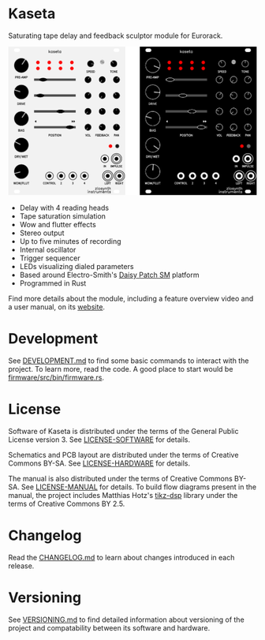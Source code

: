 # Kaseta

Saturating tape delay and feedback sculptor module for Eurorack.

<p align="center">
   <img src="panel.svg" alt="Panel illustration"/>
</p>

* Delay with 4 reading heads
* Tape saturation simulation
* Wow and flutter effects
* Stereo output
* Up to five minutes of recording
* Internal oscillator
* Trigger sequencer
* LEDs visualizing dialed parameters
* Based around Electro-Smith's [Daisy Patch SM](https://www.electro-smith.com/daisy/patch-sm) platform
* Programmed in Rust

Find more details about the module, including a feature overview video and a
user manual, on its [website](https://zlosynth.com/kaseta).

# Development

See [DEVELOPMENT.md](DEVELOPMENT.md) to find some basic commands to interact
with the project. To learn more, read the code. A good place to start would be
[firmware/src/bin/firmware.rs](firmware/src/bin/firmware.rs).

# License

Software of Kaseta is distributed under the terms of the General Public License
version 3. See [LICENSE-SOFTWARE](LICENSE-SOFTWARE) for details.

Schematics and PCB layout are distributed under the terms of Creative Commons
BY-SA. See [LICENSE-HARDWARE](LICENSE-HARDWARE) for details.

The manual is also distributed under the terms of Creative Commons BY-SA. See
[LICENSE-MANUAL](LICENSE-MANUAL) for details. To build flow diagrams present in
the manual, the project includes Matthias Hotz's
[tikz-dsp](https://texample.net/tikz/examples/fir-filter/) library under the
terms of Creative Commons BY 2.5.

# Changelog

Read the [CHANGELOG.md](CHANGELOG.md) to learn about changes introduced in each
release.

# Versioning

See [VERSIONING.md](VERSIONING.md) to find detailed information about versioning
of the project and compatability between its software and hardware.
